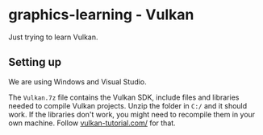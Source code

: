 # graphics-learning - Vulkan
Just trying to learn Vulkan.

## Setting up
We are using Windows and Visual Studio.

The `Vulkan.7z` file contains the Vulkan SDK, include files and libraries needed to compile Vulkan projects. Unzip the folder in `C:/` and it should work. If the libraries don't work, you might need to recompile them in your own machine. Follow [vulkan-tutorial.com/](https://vulkan-tutorial.com/) for that.
